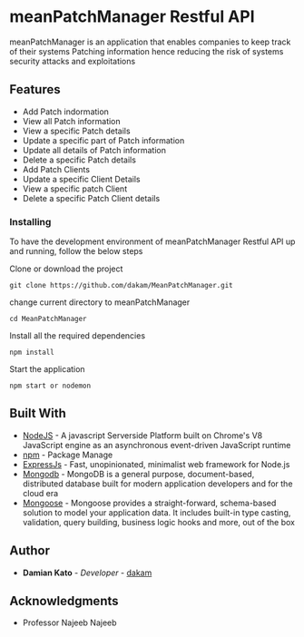 # meanPatchManager Restful API

meanPatchManager is an application that enables companies to keep track of their systems Patching information hence reducing the risk of systems security attacks and exploitations

## Features

- Add Patch indormation
- View all Patch information
- View a specific Patch details
- Update a specific part of Patch information
- Update all details of Patch information
- Delete a specific Patch details
- Add Patch Clients
- Update a specific Client Details
- View a specific patch Client
- Delete a specific Patch Client details

### Installing

To have the development environment of meanPatchManager Restful API up and running, follow the below steps

Clone or download the project

```
git clone https://github.com/dakam/MeanPatchManager.git
```

change current directory to meanPatchManager

```
cd MeanPatchManager
```

Install all the required dependencies

```
npm install
```

Start the application

```
npm start or nodemon
```

## Built With

- [NodeJS](https://nodejs.org/en/about//) - A javascript Serverside Platform built on Chrome's V8 JavaScript engine as an asynchronous event-driven JavaScript runtime
- [npm](https://www.npmjs.com//) - Package Manage
- [ExpressJs](https://expressjs.com/en/) - Fast, unopinionated, minimalist web framework for Node.js
- [Mongodb](https://www.mongodb.com/) - MongoDB is a general purpose, document-based, distributed database built for modern application developers and for the cloud era
- [Mongoose](https://mongoosejs.com/docs/) - Mongoose provides a straight-forward, schema-based solution to model your application data. It includes built-in type casting, validation, query building, business logic hooks and more, out of the box

## Author

- **Damian Kato** - _Developer_ - [dakam](https://github.com/dakam)

## Acknowledgments

- Professor Najeeb Najeeb

